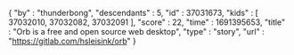 {
  "by" : "thunderbong",
  "descendants" : 5,
  "id" : 37031673,
  "kids" : [ 37032010, 37032082, 37032091 ],
  "score" : 22,
  "time" : 1691395653,
  "title" : "Orb is a free and open source web desktop",
  "type" : "story",
  "url" : "https://gitlab.com/hsleisink/orb"
}
